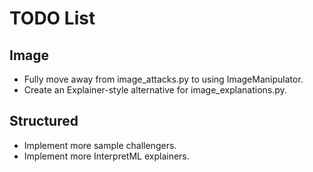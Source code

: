 # TODO List

## Image
 
 * Fully move away from image_attacks.py to using ImageManipulator.
 * Create an Explainer-style alternative for image_explanations.py.

## Structured

 * Implement more sample challengers.
 * Implement more InterpretML explainers.
